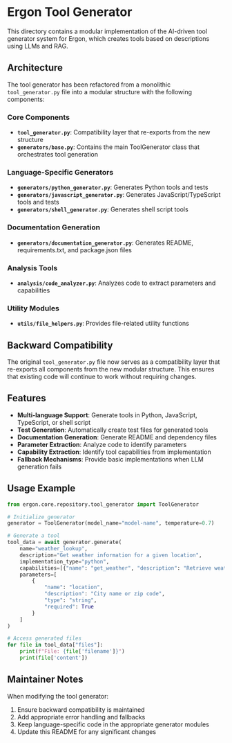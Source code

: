 # Ergon Tool Generator

This directory contains a modular implementation of the AI-driven tool generator system for Ergon, which creates tools based on descriptions using LLMs and RAG.

## Architecture

The tool generator has been refactored from a monolithic `tool_generator.py` file into a modular structure with the following components:

### Core Components

- **`tool_generator.py`**: Compatibility layer that re-exports from the new structure
- **`generators/base.py`**: Contains the main ToolGenerator class that orchestrates tool generation

### Language-Specific Generators

- **`generators/python_generator.py`**: Generates Python tools and tests
- **`generators/javascript_generator.py`**: Generates JavaScript/TypeScript tools and tests
- **`generators/shell_generator.py`**: Generates shell script tools

### Documentation Generation

- **`generators/documentation_generator.py`**: Generates README, requirements.txt, and package.json files

### Analysis Tools

- **`analysis/code_analyzer.py`**: Analyzes code to extract parameters and capabilities

### Utility Modules

- **`utils/file_helpers.py`**: Provides file-related utility functions

## Backward Compatibility

The original `tool_generator.py` file now serves as a compatibility layer that re-exports all components from the new modular structure. This ensures that existing code will continue to work without requiring changes.

## Features

- **Multi-language Support**: Generate tools in Python, JavaScript, TypeScript, or shell script
- **Test Generation**: Automatically create test files for generated tools
- **Documentation Generation**: Generate README and dependency files
- **Parameter Extraction**: Analyze code to identify parameters
- **Capability Extraction**: Identify tool capabilities from implementation
- **Fallback Mechanisms**: Provide basic implementations when LLM generation fails

## Usage Example

```python
from ergon.core.repository.tool_generator import ToolGenerator

# Initialize generator
generator = ToolGenerator(model_name="model-name", temperature=0.7)

# Generate a tool
tool_data = await generator.generate(
    name="weather_lookup",
    description="Get weather information for a given location",
    implementation_type="python",
    capabilities=[{"name": "get_weather", "description": "Retrieve weather data for location"}],
    parameters=[
        {
            "name": "location",
            "description": "City name or zip code",
            "type": "string",
            "required": True
        }
    ]
)

# Access generated files
for file in tool_data["files"]:
    print(f"File: {file['filename']}")
    print(file['content'])
```

## Maintainer Notes

When modifying the tool generator:

1. Ensure backward compatibility is maintained
2. Add appropriate error handling and fallbacks
3. Keep language-specific code in the appropriate generator modules
4. Update this README for any significant changes